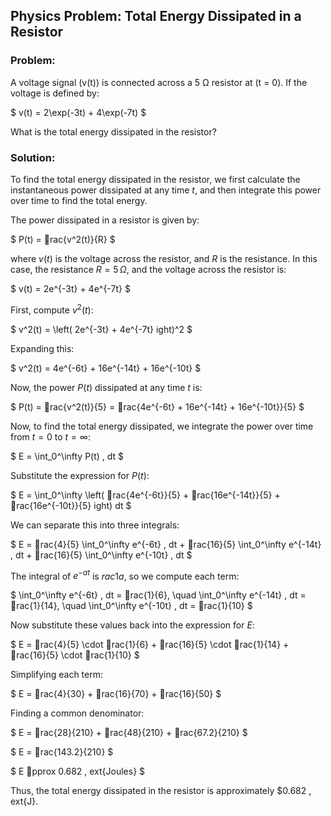
## Physics Problem: Total Energy Dissipated in a Resistor

### Problem:
A voltage signal \(v(t)\) is connected across a 5 Ω resistor at \(t = 0\). If the voltage is defined by:

$
v(t) = 2\exp(-3t) + 4\exp(-7t)
$

What is the total energy dissipated in the resistor?

### Solution:
To find the total energy dissipated in the resistor, we first calculate the instantaneous power dissipated at any time $t$, and then integrate this power over time to find the total energy.

The power dissipated in a resistor is given by:

$
P(t) = rac{v^2(t)}{R}
$

where $v(t)$ is the voltage across the resistor, and $R$ is the resistance. In this case, the resistance $R = 5 \, \Omega$, and the voltage across the resistor is:

$
v(t) = 2e^{-3t} + 4e^{-7t}
$

First, compute $v^2(t)$:

$
v^2(t) = \left( 2e^{-3t} + 4e^{-7t} ight)^2
$

Expanding this:

$
v^2(t) = 4e^{-6t} + 16e^{-14t} + 16e^{-10t}
$

Now, the power $P(t)$ dissipated at any time $t$ is:

$
P(t) = rac{v^2(t)}{5} = rac{4e^{-6t} + 16e^{-14t} + 16e^{-10t}}{5}
$

Now, to find the total energy dissipated, we integrate the power over time from $t = 0$ to $t = \infty$:

$
E = \int_0^\infty P(t) \, dt
$

Substitute the expression for $P(t)$:

$
E = \int_0^\infty \left( rac{4e^{-6t}}{5} + rac{16e^{-14t}}{5} + rac{16e^{-10t}}{5} ight) dt
$

We can separate this into three integrals:

$
E = rac{4}{5} \int_0^\infty e^{-6t} \, dt + rac{16}{5} \int_0^\infty e^{-14t} \, dt + rac{16}{5} \int_0^\infty e^{-10t} \, dt
$

The integral of $e^{-at}$ is $rac{1}{a}$, so we compute each term:

$
\int_0^\infty e^{-6t} \, dt = rac{1}{6}, \quad \int_0^\infty e^{-14t} \, dt = rac{1}{14}, \quad \int_0^\infty e^{-10t} \, dt = rac{1}{10}
$

Now substitute these values back into the expression for $E$:

$
E = rac{4}{5} \cdot rac{1}{6} + rac{16}{5} \cdot rac{1}{14} + rac{16}{5} \cdot rac{1}{10}
$

Simplifying each term:

$
E = rac{4}{30} + rac{16}{70} + rac{16}{50}
$

Finding a common denominator:

$
E = rac{28}{210} + rac{48}{210} + rac{67.2}{210}
$

$
E = rac{143.2}{210}
$

$
E pprox 0.682 \, 	ext{Joules}
$

Thus, the total energy dissipated in the resistor is approximately $0.682 \, 	ext{J}.
